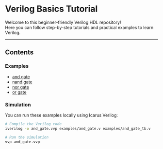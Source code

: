 # Verilog Basics Tutorial

Welcome to this beginner-friendly Verilog HDL repository!  
Here you can follow step-by-step tutorials and practical examples to learn Verilog.

---

## Contents

### Examples
- [and gate](../gates/and_gate)  
- [nand gate](../gates/nand_gate)  
- [nor gate](../gates/nor_gate)  
- [or gate](../gates/or_gate)  

### Simulation
You can run these examples locally using Icarus Verilog:

```bash
# Compile the Verilog code
iverilog -o and_gate.vvp examples/and_gate.v examples/and_gate_tb.v

# Run the simulation
vvp and_gate.vvp
